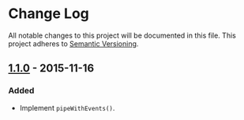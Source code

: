 # Change Log

All notable changes to this project will be documented in this file.
This project adheres to [Semantic Versioning](http://semver.org/).

## [1.1.0] - 2015-11-16

### Added

- Implement `pipeWithEvents()`.

[1.1.0]: https://github.com/jviotti/rindle/compare/v1.0.0...v1.1.0
